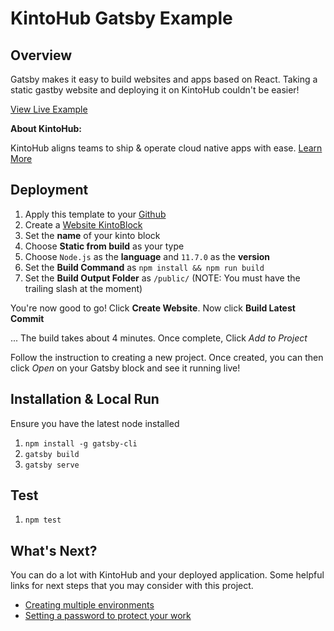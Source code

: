 # KintoHub Gatsby Example

## Overview
Gatsby makes it easy to build websites and apps based on React. Taking a static gastby website and deploying it on KintoHub couldn't be easier!

[View Live Example](...)

__About KintoHub:__

KintoHub aligns teams to ship & operate cloud native apps with ease. [Learn More](https://www.kintohub.com)

## Deployment
1. Apply this template to your [Github](https://github.com/kintohub/gatsby-example/generate)
2. Create a [Website KintoBlock](https://beta.kintohub.com/app/dashboard/)
4. Set the **name** of your kinto block
5. Choose **Static from build** as your type
6. Choose `Node.js` as the **language** and `11.7.0` as the **version**
7. Set the **Build Command** as `npm install && npm run build`
8. Set the **Build Output Folder** as `/public/` (NOTE: You must have the trailing slash at the moment)

You're now good to go! Click **Create Website**. Now click **Build Latest Commit**

... The build takes about 4 minutes. Once complete, Click *Add to Project*

Follow the instruction to creating a new project. Once created, you can then click *Open* on your Gatsby block and see it running live!

## Installation & Local Run
Ensure you have the latest node installed

1. `npm install -g gatsby-cli`
2. `gatsby build`
3. `gatsby serve`

## Test

1. `npm test`

## What's Next?

You can do a lot with KintoHub and your deployed application. Some helpful links for next steps that you may consider with this project.

* [Creating multiple environments](https://docs.kintohub.com/docs/projects/environments)
* [Setting a password to protect your work](https://docs.kintohub.com/docs/kintoblocks/websites#basic-auth-for-websites)
